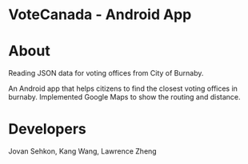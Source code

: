 # VoteCanada - Android App
# About
Reading JSON data for voting offices from City of Burnaby.

An Android app that helps citizens to find the closest voting offices in burnaby. Implemented Google Maps to show the routing and distance.

# Developers
Jovan Sehkon, Kang Wang, Lawrence Zheng

